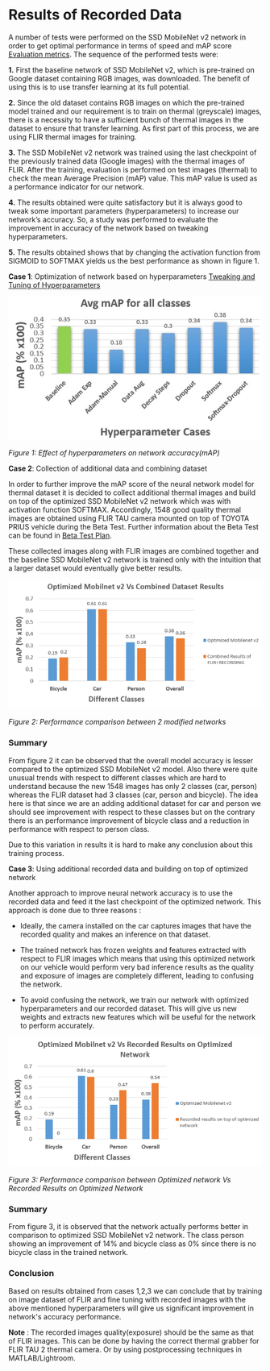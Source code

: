 # Results of Recorded Data

A number of tests were performed on the SSD MobileNet v2 network in order to get optimal performance in terms of speed and mAP score [Evaluation metrics](../evaluation_metric/README.md). The sequence of the performed tests were:

**1.** First the baseline network of SSD MobileNet v2, which is pre-trained on Google dataset containing RGB images, was downloaded. The benefit of using this is to use transfer learning at its full potential.

**2.** Since the old dataset contains RGB images on which the pre-trained model trained and our requirement is to train on thermal (greyscale) images, there is a necessity to have a sufficient bunch of thermal images in the dataset to ensure that transfer learning. As first part of this process, we are using FLIR thermal images for training.

**3.** The SSD MobileNet v2 network was trained using the last checkpoint of the previously trained data (Google images) with the thermal images of FLIR. After the training, evaluation is performed on test images (thermal) to check the mean Average Precision (mAP) value. This mAP value is used as a performance indicator for our network.

**4.** The results obtained were quite satisfactory but it is always good to tweak some important parameters (hyperparameters) to increase our network’s accuracy. So, a study was performed to evaluate the improvement in accuracy of the network based on tweaking hyperparameters.

**5.** The results obtained shows that by changing the activation function from SIGMOID to SOFTMAX yields us the best performance as shown in figure 1.

 

**Case 1**: Optimization of network based on hyperparameters [Tweaking and Tuning of Hyperparameters](../tweaking_and_tuning_hyperparameters/README.md)

![img](doc_images/hyperparameters.jpeg)

*Figure 1: Effect of hyperparameters on network accuracy(mAP)*

**Case 2**: Collection of additional data and combining dataset 

In order to further improve the mAP score of the neural network model for thermal dataset it is decided to collect additional thermal images and build on top of the optimized SSD MobileNet v2 network which was with activation function SOFTMAX. Accordingly, 1548 good quality thermal images are obtained using FLIR TAU camera mounted on top of TOYOTA PRIUS vehicle during the Beta Test. Further information about the Beta Test can be found in [Beta Test Plan](../beta_test_plan/README.md).

These collected images along with FLIR images are combined together and the baseline SSD MobileNet v2 network is trained only with the intuition that a larger dataset would eventually give better results.

![img](doc_images/combined_results.jpeg)

*Figure 2: Performance comparison between 2 modified networks*

### Summary

From figure 2 it can be observed that the overall model accuracy is lesser compared to the optimized SSD MobileNet v2 model. Also there were quite unusual trends with respect to different classes which are hard to understand because the new 1548 images has only 2 classes (car, person) whereas the FLIR dataset had 3 classes (car, person and bicycle). The idea here is that since we are an adding additional dataset for car and person we should see improvement with respect to these classes but on the contrary there is an performance improvement of bicycle class and a reduction in performance with respect to person class. 

Due to this variation in results it is hard to make any conclusion about this training process.

**Case 3**: Using additional recorded data and building on top of optimized network

Another approach to improve neural network accuracy is to use the recorded data and feed it the last checkpoint of the optimized network. This approach is done due to three reasons : 

- Ideally, the camera installed on the car captures images that have the recorded quality and makes an inference on that dataset.
- The trained network has frozen weights and features extracted with respect to FLIR images which means that using this optimized network on our vehicle would perform very bad inference results as the quality and exposure of images are completely different, leading to confusing the network.

- To avoid confusing the network, we train our network with optimized hyperparameters and our recorded dataset. This will give us new weights and extracts new features which will be useful for the network to perform accurately.



![img](doc_images/recorded_results.jpeg)

*Figure 3: Performance comparison between Optimized network Vs Recorded Results on Optimized Network*

###  Summary

From figure 3, it is observed that the network actually performs better in comparison to optimized SSD MobileNet v2 network. The class person showing an improvement of 14% and bicycle class as 0% since there is no bicycle class in the trained network.

### Conclusion

Based on results obtained from cases 1,2,3 we can conclude that by training on image dataset of FLIR and fine tuning with recorded images with the above mentioned hyperparameters will give us significant improvement in network's accuracy performance.

**Note** : The recorded images quality(exposure) should be the same as that of FLIR images. This can be done by having the correct thermal grabber for FLIR TAU 2 thermal camera. Or by using postprocessing techniques in MATLAB/Lightroom.

 

 
